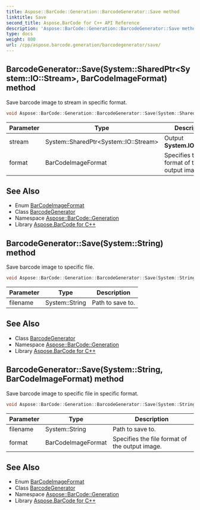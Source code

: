 ```yaml
---
title: Aspose::BarCode::Generation::BarcodeGenerator::Save method
linktitle: Save
second_title: Aspose.BarCode for C++ API Reference
description: 'Aspose::BarCode::Generation::BarcodeGenerator::Save method. Save barcode image to stream in specific format in C++.'
type: docs
weight: 800
url: /cpp/aspose.barcode.generation/barcodegenerator/save/
---
```

## BarcodeGenerator::Save(System::SharedPtr\<System::IO::Stream\>, BarCodeImageFormat) method


Save barcode image to stream in specific format.

```cpp
void Aspose::BarCode::Generation::BarcodeGenerator::Save(System::SharedPtr<System::IO::Stream> stream, BarCodeImageFormat format)
```


| Parameter | Type | Description |
| --- | --- | --- |
| stream | System::SharedPtr\<System::IO::Stream\> | Output **System.IO.Stream**. |
| format | BarCodeImageFormat | Specifies the file format of the output image. |

## See Also

* Enum [BarCodeImageFormat](../../barcodeimageformat/)
* Class [BarcodeGenerator](../)
* Namespace [Aspose::BarCode::Generation](../../)
* Library [Aspose.BarCode for C++](../../../)
## BarcodeGenerator::Save(System::String) method


Save barcode image to specific file.

```cpp
void Aspose::BarCode::Generation::BarcodeGenerator::Save(System::String filename)
```


| Parameter | Type | Description |
| --- | --- | --- |
| filename | System::String | Path to save to. |

## See Also

* Class [BarcodeGenerator](../)
* Namespace [Aspose::BarCode::Generation](../../)
* Library [Aspose.BarCode for C++](../../../)
## BarcodeGenerator::Save(System::String, BarCodeImageFormat) method


Save barcode image to specific file in specific format.

```cpp
void Aspose::BarCode::Generation::BarcodeGenerator::Save(System::String filename, BarCodeImageFormat format)
```


| Parameter | Type | Description |
| --- | --- | --- |
| filename | System::String | Path to save to. |
| format | BarCodeImageFormat | Specifies the file format of the output image. |

## See Also

* Enum [BarCodeImageFormat](../../barcodeimageformat/)
* Class [BarcodeGenerator](../)
* Namespace [Aspose::BarCode::Generation](../../)
* Library [Aspose.BarCode for C++](../../../)
